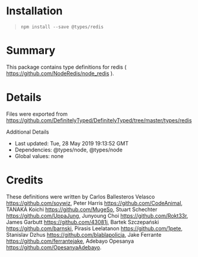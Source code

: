 # Installation
> `npm install --save @types/redis`

# Summary
This package contains type definitions for redis ( https://github.com/NodeRedis/node_redis ).

# Details
Files were exported from https://github.com/DefinitelyTyped/DefinitelyTyped/tree/master/types/redis

Additional Details
 * Last updated: Tue, 28 May 2019 19:13:52 GMT
 * Dependencies: @types/node, @types/node
 * Global values: none

# Credits
These definitions were written by Carlos Ballesteros Velasco <https://github.com/soywiz>, Peter Harris <https://github.com/CodeAnimal>, TANAKA Koichi <https://github.com/MugeSo>, Stuart Schechter <https://github.com/UppaJung>, Junyoung Choi <https://github.com/Rokt33r>, James Garbutt <https://github.com/43081j>, Bartek Szczepański <https://github.com/barnski>, Pirasis Leelatanon <https://github.com/1pete>, Stanislav Dzhus <https://github.com/blablapolicja>, Jake Ferrante <https://github.com/ferrantejake>, Adebayo Opesanya <https://github.com/OpesanyaAdebayo>.
